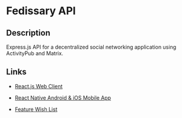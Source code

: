# Fedissary API

## Description

Express.js API for a decentralized social networking application using ActivityPub and Matrix.

## Links

- [React.js Web Client](https://github.com/agent-indigo/fedissary-web)

- [React Native Android & iOS Mobile App](https://github.com/agent-indigo/fedissary-mobile)

- [Feature Wish List](https://docs.google.com/document/d/1eLQLFiVU260oE8HXZtWOdHkVsPVCucJpbubc1-u_Q7E/edit?usp=drive_link)
